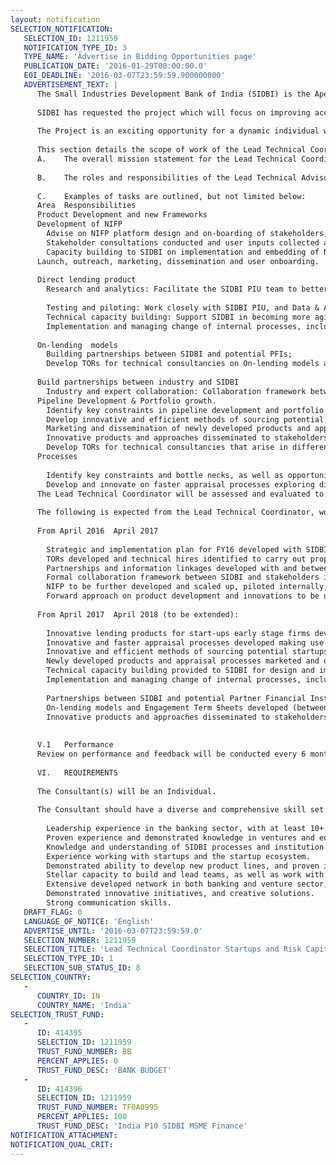 ```yaml
---
layout: notification
SELECTION_NOTIFICATION: 
   SELECTION_ID: 1211959
   NOTIFICATION_TYPE_ID: 3
   TYPE_NAME: 'Advertise in Bidding Opportunities page'
   PUBLICATION_DATE: '2016-01-29T00:00:00.0'
   EOI_DEADLINE: '2016-03-07T23:59:59.900000000'
   ADVERTISEMENT_TEXT: |
      The Small Industries Development Bank of India (SIDBI) is the Apex institution in India, established by the Government of India to implement its national agenda of addressing MSME finance. SIDBI is the principal financial institution for the Promotion, Financing and Development of the Micro, Small and Medium Enterprise (MSME) sector and for the co-ordination of the functions of the institutions engaged in similar activities. 
      
      SIDBI has requested the project which will focus on improving access to finance for strategic sectors, by developing and rolling out innovative and appropriately designed products, mechanisms and initiatives which address the key constraints that inhibit finance for start-up/early stage, services and manufacturing MSMEs. 
      
      The Project is an exciting opportunity for a dynamic individual well versed in both banking and equity financing to be part of an innovative multimillion development project that has the potential to shape the financial infrastructure of India, and to considerably improve access to finance for entrepreneurs. 
      
      This section details the scope of work of the Lead Technical Coordinator for Startups and Risk Capital:
      A.	The overall mission statement for the Lead Technical Coordinator is to support SIDBI in delivering the targets of the World Bank MSME Growth, Innovation and Inclusive Finance Lending Project in the Startups and Risk Capital component (see attached Project Appraisal Document (PAD)) by providing the technical, strategic and operational inputs to inform project implementation and enhance its effectiveness.
      
      B.	The roles and responsibilities of the Lead Technical Advisor, as illustrated in the project organization framework above, is within the Startups and Risk Capital component and supported by the PIU Support Unit and Data & Analytics Team. The roles and responsibilities for coordination will be divided into four main goals:  i. new product development, and new frameworks (including National Innovations Financing Program (NIFP) , Fund of Funds), ii. build partnerships between industry and SIDBI, iii. to expand pipeline and improve sourcing, iv. to enhance SIDBI processes, capacity, efficiency and knowledge sharing. It is expected that the Lead Technical Coordinator will play a role in active monitoring of key milestones and targets, coordinate technical consultancies and hires to ensure relevance and quality of outputs, and actively contribute to the overall strategic approach to reaching the targets of component 1 (as defined in Project Appraisal Document (PAD) and the FIRST TA project document, see attached).
      
      C.	Examples of tasks are outlined, but not limited below:
      Area	Responsibilities
      Product Development and new Frameworks	
      Development of NIFP
      	Advise on NIFP platform design and on-boarding of stakeholders;
      	Stakeholder consultations conducted and user inputs collected and incorporated;
      	Capacity building to SIDBI on implementation and embedding of NIFP in internal processes;
      Launch, outreach, marketing, dissemination and user onboarding.
      
      Direct lending product
      	Research and analytics: Facilitate the SIDBI PIU team to better understand the market and users. Draft TORs for Technical hires and coordinate with Data & Research team to conduct assessment needs, as well as work with SIDBI team to design and develop innovative lending products for start-ups early stage firms.
      	
      	Testing and piloting: Work closely with SIDBI PIU, and Data & Analytics team to pilot, and test, as well as develop user feedback loops to inform product iterations and development.  
      	Technical capacity building: Support SIDBI in becoming more agile in implementation of new products and appraisal processes, adapting to changing market conditions including fostering a culture of innovation, and continued learning and adaptation;
      	Implementation and managing change of internal processes, including team building and support.
      
      On-lending  models
      	Building partnerships between SIDBI and potential PFIs;
      	Develop TORs for technical consultancies on On-lending models and Engagement Term Sheets developed (between SIDBI and potential PFIs) ie Fund of Funds framework;
      
      Build partnerships between industry and SIDBI	
      	Industry and expert collaboration: Collaboration framework between SIDBI and stakeholders in the ecosystem established to deepen industry linkages,  obtain feedback on new product proposals and share information to minimize risk and uncertainty
      Pipeline Development & Portfolio growth.	
      	Identify key constraints in pipeline development and portfolio growth. 
      	Develop innovative and efficient methods of sourcing potential startups and early stage firms and expanding the pipeline (such as leveraging information flows in collaboration framework with stakeholders in the ecosystem);
      	Marketing and dissemination of newly developed products and appraisal processes;
      	Innovative products and approaches disseminated to stakeholders and potential investors in emerging PFIs.
      	Develop TORs for technical consultancies that arise in different initiatives that contribute to pipeline growth and/or dissemination of product line.
      Processes	
      
      	Identify key constraints and bottle necks, as well as opportunities to reduce processing time. 
      	Develop and innovate on faster appraisal processes exploring different models of assessment, partnerships, use of technology, data, and industry links, working closely with SIDBI internal units to find workable solutions. 
      The Lead Technical Coordinator will be assessed and evaluated to deliver on the tasks and outputs outlined in the scope of work above, as well as reaching project targets.
      
      The following is expected from the Lead Technical Coordinator, working with SIDBI PIU and the World Bank Team, to deliver in the first year of the assignment and may change through continuous discussion with SIDBI and WB Team:
      
      From April 2016  April 2017
      
      	Strategic and implementation plan for FY16 developed with SIDBI PIU for Startups and Risk Capital in the first month, to be updated every year and for team to review and update every 6 months.
      	TORs developed and technical hires identified to carry out proposed plans, and scheduled execution of contracts.
      	Partnerships and information linkages developed with and between entities in the ecosystem, such as financing entities (including angel investors and VCs), industry associations and accelerators. 
      	Formal collaboration framework between SIDBI and stakeholders in the ecosystem developed
      	NIFP to be further developed and scaled up, piloted internally, and further development with the aim to address the underdeveloped market for startup financing by making use of digital technology bringing together market players in one centralized virtual market meeting place.
      	Forward approach on product development and innovations to be undertaken on the 4 areas (ie how to assess success, viability, adoption etc) and report back both on progress  both success and failures, and how products/initiatives can be improved. 
      
      From April 2017  April 2018 (to be extended):
      
      	Innovative lending products for start-ups early stage firms developed;
      	Innovative and faster appraisal processes developed making use of different models of assessment, partnerships, technology, data, and industry links;
      	Innovative and efficient methods of sourcing potential startups and early stage firms developed to expand the pipeline (such as leveraging information flows in collaboration framework with stakeholders in the ecosystem);
      	Newly developed products and appraisal processes marketed and disseminated;
      	Technical capacity building provided to SIDBI for design and implementation of new products and appraisal processes, including fostering a culture of innovation, and continued learning of ways to facilitate startup financing;
      	Implementation and managing change of internal processes, including team building and support.
      
      	Partnerships between SIDBI and potential Partner Financial Institutions built for on-lending;
      	On-lending models and Engagement Term Sheets developed (between SIDBI and potential PFIs);
      	Innovative products and approaches disseminated to stakeholders and potential investors in emerging PFIs.
      
      
      V.1	Performance
      Review on performance and feedback will be conducted every 6 months or more frequently depending on needs.
      
      VI.	REQUIREMENTS 
      
      The Consultant(s) will be an Individual. 
      
      The Consultant should have a diverse and comprehensive skill set including at a minimum:
      
      	Leadership experience in the banking sector, with at least 10+ years in senior management positions.
      	Proven experience and demonstrated knowledge in ventures and equity as well as banking.
      	Knowledge and understanding of SIDBI processes and institution policy, and prior experience working with SIDBI teams strongly preferred.
      	Experience working with startups and the startup ecosystem.
      	Demonstrated ability to develop new product lines, and proven implementation track record.
      	Stellar capacity to build and lead teams, as well as work with existing teams toward achieving large goals and objectives.
      	Extensive developed network in both banking and venture sector, as well as the startup ecosystem.
      	Demonstrated innovative initiatives, and creative solutions.
      	Strong communication skills.
   DRAFT_FLAG: 0
   LANGUAGE_OF_NOTICE: 'English'
   ADVERTISE_UNTIL: '2016-03-07T23:59:59.0'
   SELECTION_NUMBER: 1211959
   SELECTION_TITLE: 'Lead Technical Coordinator Startups and Risk Capital'
   SELECTION_TYPE_ID: 1
   SELECTION_SUB_STATUS_ID: 8
SELECTION_COUNTRY: 
   - 
      COUNTRY_ID: IN
      COUNTRY_NAME: 'India'
SELECTION_TRUST_FUND: 
   - 
      ID: 414395
      SELECTION_ID: 1211959
      TRUST_FUND_NUMBER: BB
      PERCENT_APPLIES: 0
      TRUST_FUND_DESC: 'BANK BUDGET'
   - 
      ID: 414396
      SELECTION_ID: 1211959
      TRUST_FUND_NUMBER: TF0A0995
      PERCENT_APPLIES: 100
      TRUST_FUND_DESC: 'India P10 SIDBI MSME Finance'
NOTIFICATION_ATTACHMENT: 
NOTIFICATION_QUAL_CRIT: 
---
```

